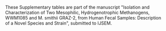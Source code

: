 These Supplementary tables are part of the manuscript "Isolation and Characterization of Two Mesophilic, Hydrogenotrophic Methanogens, WWM1085 and M. smithii GRAZ-2, from Human Fecal Samples: Description of a Novel Species and Strain", submitted to IJSEM. 
